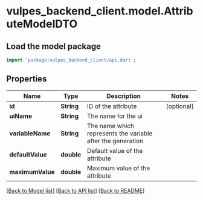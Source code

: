 # vulpes_backend_client.model.AttributeModelDTO

## Load the model package
```dart
import 'package:vulpes_backend_client/api.dart';
```

## Properties
Name | Type | Description | Notes
------------ | ------------- | ------------- | -------------
**id** | **String** | ID of the attribute | [optional] 
**uiName** | **String** | The name for the ui | 
**variableName** | **String** | The name which represents the variable after the generation | 
**defaultValue** | **double** | Default value of the attribute | 
**maximumValue** | **double** | Maximum value of the attribute | 

[[Back to Model list]](../README.md#documentation-for-models) [[Back to API list]](../README.md#documentation-for-api-endpoints) [[Back to README]](../README.md)


